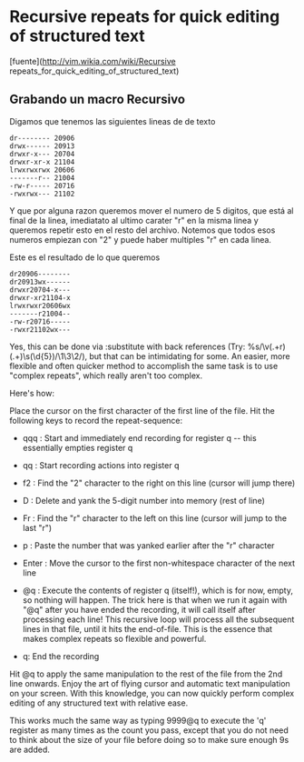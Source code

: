 # Recursive repeats for quick editing of structured text
[fuente](http://vim.wikia.com/wiki/Recursive repeats_for_quick_editing_of_structured_text)

## Grabando un macro Recursivo

Digamos que tenemos las siguientes lineas de de texto

```code
dr-------- 20906
drwx------ 20913
drwxr-x--- 20704
drwxr-xr-x 21104
lrwxrwxrwx 20606
-------r-- 21004
-rw-r----- 20716
-rwxrwx--- 21102
```

Y que por alguna razon queremos mover el numero de 5 digitos, que está al final de la
linea, imediatato al ultimo carater "r" en la misma linea y queremos repetir esto
en el resto del archivo. Notemos que todos esos numeros empiezan con "2" y puede
haber multiples "r" en cada linea.

Este es el resultado de lo que queremos

```code
dr20906--------
dr20913wx------
drwxr20704-x---
drwxr-xr21104-x
lrwxrwxr20606wx
-------r21004--
-rw-r20716-----
-rwxr21102wx---
```

Yes, this can be done via :substitute with back references
(Try: %s/\v(.+r)(.+)\s(\d{5})/\1\3\2/), but that can be intimidating for some.
An easier, more flexible and often quicker method to accomplish the same task is to
use "complex repeats", which really aren't too complex.


Here's how:

Place the cursor on the first character of the first line of the file.
Hit the following keys to record the repeat-sequence:

* qqq : Start and immediately end recording for register q -- this essentially empties register q

* qq : Start recording actions into register q

* f2 : Find the "2" character to the right on this line (cursor will jump there)
* D : Delete and yank the 5-digit number into memory (rest of line)
* Fr : Find the "r" character to the left on this line (cursor will jump to the last "r")

* p : Paste the number that was yanked earlier after the "r" character

* Enter : Move the cursor to the first non-whitespace character of the next line

* @q : Execute the contents of register q (itself!), which is for now, empty,
so nothing will happen. The trick here is that when we run it again with "@q"
after you have ended the recording, it will call itself after processing each
line! This recursive loop will process all the subsequent lines in that file,
until it hits the end-of-file. This is the essence that makes complex repeats
so flexible and powerful.

* q: End the recording

Hit @q to apply the same manipulation to the rest of the file from the 2nd
line onwards. Enjoy the art of flying cursor and automatic text manipulation on
your screen. With this knowledge, you can now quickly perform complex editing of any
structured text with relative ease.

This works much the same way as typing 9999@q to execute the 'q' register as
many times as the count you pass, except that you do not need to think about
the size of your file before doing so to make sure enough 9s are added.
